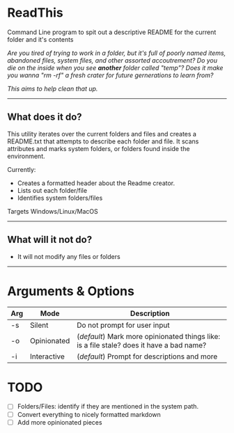# ReadThis
Command Line program to spit out a descriptive README for the current folder and it's contents

_Are you tired of trying to work in a folder, but it's full of poorly named items, abandoned files, system files, and other assorted accoutrement? Do you die on the inside when you see **another** folder called "temp"? Does it make you wanna "rm -rf" a fresh crater for future gernerations to learn from?_

_This aims to help clean that up._

---

## What does it do?
This utility iterates over the current folders and files and creates a README.txt that attempts to describe each folder and file.  It scans attributes and marks system folders, or folders found inside the environment.

Currently:
- Creates a formatted header about the Readme creator.
- Lists out each folder/file
- Identifies system folders/files

Targets Windows/Linux/MacOS

---

## What will it not do?
- It will not modify any files or folders

-----

# Arguments & Options
|Arg | Mode        | Description
|----|-------------|--------------
| -s | Silent      | Do not prompt for user input
| -o | Opinionated | (_default_) Mark more opinionated things like: is a file stale? does it have a bad name?
| -i | Interactive | (_default_) Prompt for descriptions and more

# TODO
- [ ] Folders/Files: identify if they are mentioned in the system path.
- [ ] Convert everything to nicely formatted markdown
- [ ] Add more opinionated pieces